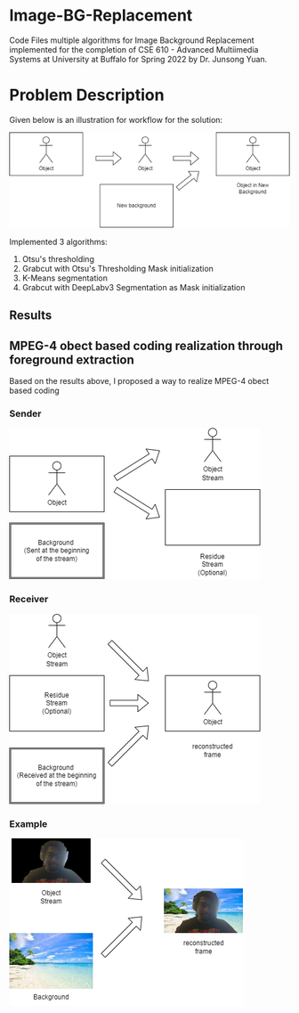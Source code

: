 # Image-BG-Replacement

Code Files multiple algorithms for Image Background Replacement implemented for the completion of CSE 610 - Advanced Multiimedia Systems at University at Buffalo for Spring 2022 by Dr. Junsong Yuan. 

# Problem Description

Given below is an illustration for workflow for the solution:

![BG-Replacement](./assets/workflow.png)

Implemented 3 algorithms:
1. Otsu's thresholding
2. Grabcut with Otsu's Thresholding Mask initialization
3. K-Means segmentation
4. Grabcut with DeepLabv3 Segmentation as Mask initialization

## Results

## MPEG-4 obect based coding realization through foreground extraction

Based on the results above, I proposed a way to realize MPEG-4 obect based coding

### Sender
![MPEG-4-Workflow-Sender](./assets/MPEG-4_Sender.png)

### Receiver
![MPEG-4-Workflow-Receiver](./assets/MPEG-4_Receiver.png)

### Example
![MPEG-4-Workflow-Example](./assets/MPEG-4-ReceiverExample.png)
